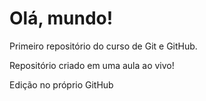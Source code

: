# Olá, mundo!
 Primeiro repositório do curso de Git e GitHub.

 Repositório criado em uma aula ao vivo!

Edição no próprio GitHub
